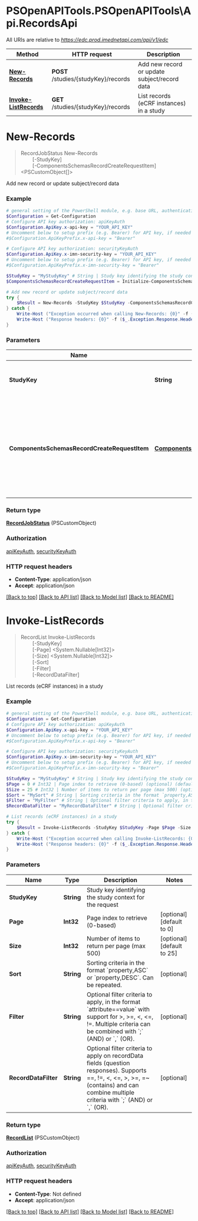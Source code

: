 # PSOpenAPITools.PSOpenAPITools\Api.RecordsApi

All URIs are relative to *https://edc.prod.imednetapi.com/api/v1/edc*

Method | HTTP request | Description
------------- | ------------- | -------------
[**New-Records**](RecordsApi.md#New-Records) | **POST** /studies/{studyKey}/records | Add new record or update subject/record data
[**Invoke-ListRecords**](RecordsApi.md#Invoke-ListRecords) | **GET** /studies/{studyKey}/records | List records (eCRF instances) in a study


<a id="New-Records"></a>
# **New-Records**
> RecordJobStatus New-Records<br>
> &nbsp;&nbsp;&nbsp;&nbsp;&nbsp;&nbsp;&nbsp;&nbsp;[-StudyKey] <String><br>
> &nbsp;&nbsp;&nbsp;&nbsp;&nbsp;&nbsp;&nbsp;&nbsp;[-ComponentsSchemasRecordCreateRequestItem] <PSCustomObject[]><br>

Add new record or update subject/record data

### Example
```powershell
# general setting of the PowerShell module, e.g. base URL, authentication, etc
$Configuration = Get-Configuration
# Configure API key authorization: apiKeyAuth
$Configuration.ApiKey.x-api-key = "YOUR_API_KEY"
# Uncomment below to setup prefix (e.g. Bearer) for API key, if needed
#$Configuration.ApiKeyPrefix.x-api-key = "Bearer"

# Configure API key authorization: securityKeyAuth
$Configuration.ApiKey.x-imn-security-key = "YOUR_API_KEY"
# Uncomment below to setup prefix (e.g. Bearer) for API key, if needed
#$Configuration.ApiKeyPrefix.x-imn-security-key = "Bearer"

$StudyKey = "MyStudyKey" # String | Study key identifying the study context for the request
$ComponentsSchemasRecordCreateRequestItem = Initialize-ComponentsSchemasRecordCreateRequestItem -FormKey "MyFormKey" -FormId 0 -SiteName "MySiteName" -SiteId 0 -SubjectKey "MySubjectKey" -SubjectId 0 -SubjectOid "MySubjectOid" -IntervalName "MyIntervalName" -IntervalId 0 -RecordId 0 -RecordOid "MyRecordOid" -VarData @{ key_example =  } # ComponentsSchemasRecordCreateRequestItem[] | An array of record objects defining the operation to perform (subject registration, record creation, or scheduled record update).

# Add new record or update subject/record data
try {
    $Result = New-Records -StudyKey $StudyKey -ComponentsSchemasRecordCreateRequestItem $ComponentsSchemasRecordCreateRequestItem
} catch {
    Write-Host ("Exception occurred when calling New-Records: {0}" -f ($_.ErrorDetails | ConvertFrom-Json))
    Write-Host ("Response headers: {0}" -f ($_.Exception.Response.Headers | ConvertTo-Json))
}
```

### Parameters

Name | Type | Description  | Notes
------------- | ------------- | ------------- | -------------
 **StudyKey** | **String**| Study key identifying the study context for the request | 
 **ComponentsSchemasRecordCreateRequestItem** | [**ComponentsSchemasRecordCreateRequestItem[]**](ComponentsSchemasRecordCreateRequestItem.md)| An array of record objects defining the operation to perform (subject registration, record creation, or scheduled record update). | 

### Return type

[**RecordJobStatus**](RecordJobStatus.md) (PSCustomObject)

### Authorization

[apiKeyAuth](../README.md#apiKeyAuth), [securityKeyAuth](../README.md#securityKeyAuth)

### HTTP request headers

 - **Content-Type**: application/json
 - **Accept**: application/json

[[Back to top]](#) [[Back to API list]](../README.md#documentation-for-api-endpoints) [[Back to Model list]](../README.md#documentation-for-models) [[Back to README]](../README.md)

<a id="Invoke-ListRecords"></a>
# **Invoke-ListRecords**
> RecordList Invoke-ListRecords<br>
> &nbsp;&nbsp;&nbsp;&nbsp;&nbsp;&nbsp;&nbsp;&nbsp;[-StudyKey] <String><br>
> &nbsp;&nbsp;&nbsp;&nbsp;&nbsp;&nbsp;&nbsp;&nbsp;[-Page] <System.Nullable[Int32]><br>
> &nbsp;&nbsp;&nbsp;&nbsp;&nbsp;&nbsp;&nbsp;&nbsp;[-Size] <System.Nullable[Int32]><br>
> &nbsp;&nbsp;&nbsp;&nbsp;&nbsp;&nbsp;&nbsp;&nbsp;[-Sort] <String><br>
> &nbsp;&nbsp;&nbsp;&nbsp;&nbsp;&nbsp;&nbsp;&nbsp;[-Filter] <String><br>
> &nbsp;&nbsp;&nbsp;&nbsp;&nbsp;&nbsp;&nbsp;&nbsp;[-RecordDataFilter] <String><br>

List records (eCRF instances) in a study

### Example
```powershell
# general setting of the PowerShell module, e.g. base URL, authentication, etc
$Configuration = Get-Configuration
# Configure API key authorization: apiKeyAuth
$Configuration.ApiKey.x-api-key = "YOUR_API_KEY"
# Uncomment below to setup prefix (e.g. Bearer) for API key, if needed
#$Configuration.ApiKeyPrefix.x-api-key = "Bearer"

# Configure API key authorization: securityKeyAuth
$Configuration.ApiKey.x-imn-security-key = "YOUR_API_KEY"
# Uncomment below to setup prefix (e.g. Bearer) for API key, if needed
#$Configuration.ApiKeyPrefix.x-imn-security-key = "Bearer"

$StudyKey = "MyStudyKey" # String | Study key identifying the study context for the request
$Page = 0 # Int32 | Page index to retrieve (0-based) (optional) (default to 0)
$Size = 25 # Int32 | Number of items to return per page (max 500) (optional) (default to 25)
$Sort = "MySort" # String | Sorting criteria in the format `property,ASC` or `property,DESC`. Can be repeated. (optional)
$Filter = "MyFilter" # String | Optional filter criteria to apply, in the format `attribute==value` with support for >, >=, <, <=, !=. Multiple criteria can be combined with `;` (AND) or `,` (OR). (optional)
$RecordDataFilter = "MyRecordDataFilter" # String | Optional filter criteria to apply on recordData fields (question responses). Supports ==, !=, <, <=, >, >=, =~ (contains) and can combine multiple criteria with `;` (AND) or `,` (OR). (optional)

# List records (eCRF instances) in a study
try {
    $Result = Invoke-ListRecords -StudyKey $StudyKey -Page $Page -Size $Size -Sort $Sort -Filter $Filter -RecordDataFilter $RecordDataFilter
} catch {
    Write-Host ("Exception occurred when calling Invoke-ListRecords: {0}" -f ($_.ErrorDetails | ConvertFrom-Json))
    Write-Host ("Response headers: {0}" -f ($_.Exception.Response.Headers | ConvertTo-Json))
}
```

### Parameters

Name | Type | Description  | Notes
------------- | ------------- | ------------- | -------------
 **StudyKey** | **String**| Study key identifying the study context for the request | 
 **Page** | **Int32**| Page index to retrieve (0-based) | [optional] [default to 0]
 **Size** | **Int32**| Number of items to return per page (max 500) | [optional] [default to 25]
 **Sort** | **String**| Sorting criteria in the format &#x60;property,ASC&#x60; or &#x60;property,DESC&#x60;. Can be repeated. | [optional] 
 **Filter** | **String**| Optional filter criteria to apply, in the format &#x60;attribute&#x3D;&#x3D;value&#x60; with support for &gt;, &gt;&#x3D;, &lt;, &lt;&#x3D;, !&#x3D;. Multiple criteria can be combined with &#x60;;&#x60; (AND) or &#x60;,&#x60; (OR). | [optional] 
 **RecordDataFilter** | **String**| Optional filter criteria to apply on recordData fields (question responses). Supports &#x3D;&#x3D;, !&#x3D;, &lt;, &lt;&#x3D;, &gt;, &gt;&#x3D;, &#x3D;~ (contains) and can combine multiple criteria with &#x60;;&#x60; (AND) or &#x60;,&#x60; (OR). | [optional] 

### Return type

[**RecordList**](RecordList.md) (PSCustomObject)

### Authorization

[apiKeyAuth](../README.md#apiKeyAuth), [securityKeyAuth](../README.md#securityKeyAuth)

### HTTP request headers

 - **Content-Type**: Not defined
 - **Accept**: application/json

[[Back to top]](#) [[Back to API list]](../README.md#documentation-for-api-endpoints) [[Back to Model list]](../README.md#documentation-for-models) [[Back to README]](../README.md)

